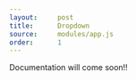 ```yaml
---
layout:     post
title:      Dropdown
source:     modules/app.js
order:      1
---
```



<p class="lead">Documentation will come soon!!</p>
